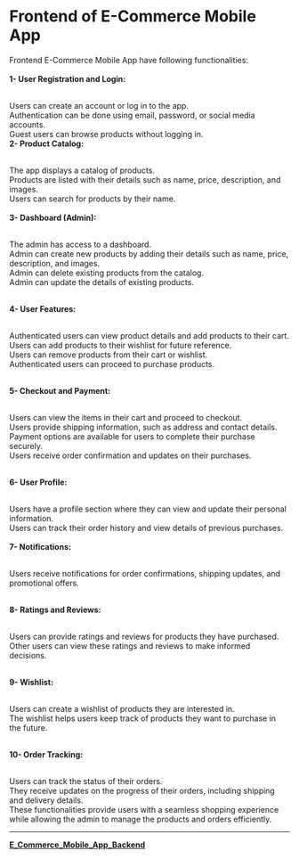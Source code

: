 # Frontend of E-Commerce Mobile App 
Frontend E-Commerce Mobile App have following functionalities: <br /> <br />
**1- User Registration and Login:** <br /> <br />

Users can create an account or log in to the app.   <br />
Authentication can be done using email, password, or social media accounts. <br />
Guest users can browse products without logging in. <br />
**2- Product Catalog:** <br /> <br />

The app displays a catalog of products. <br />
Products are listed with their details such as name, price, description, and images. <br />
Users can search for products by their name. <br /><br />
**3- Dashboard (Admin):** <br /> <br />

The admin has access to a dashboard. <br />
Admin can create new products by adding their details such as name, price, description, and images. <br />
Admin can delete existing products from the catalog. <br />
Admin can update the details of existing products. <br /><br />

**4- User Features:** <br /><br />

Authenticated users can view product details and add products to their cart. <br />
Users can add products to their wishlist for future reference. <br />
Users can remove products from their cart or wishlist. <br />
Authenticated users can proceed to purchase products. <br /><br />

**5- Checkout and Payment:** <br /><br />

Users can view the items in their cart and proceed to checkout. <br />
Users provide shipping information, such as address and contact details. <br />
Payment options are available for users to complete their purchase securely. <br />
Users receive order confirmation and updates on their purchases. <br /><br />

**6- User Profile:** <br /><br />

Users have a profile section where they can view and update their personal information. <br />
Users can track their order history and view details of previous purchases. <br /><br />
**7- Notifications:** <br /><br />

Users receive notifications for order confirmations, shipping updates, and promotional offers. <br /><br />

**8- Ratings and Reviews:** <br /><br />

Users can provide ratings and reviews for products they have purchased. <br />
Other users can view these ratings and reviews to make informed decisions. <br /><br />

**9- Wishlist:** <br /><br />

Users can create a wishlist of products they are interested in. <br />
The wishlist helps users keep track of products they want to purchase in the future. <br /><br />

**10- Order Tracking:** <br /><br />

Users can track the status of their orders. <br />
They receive updates on the progress of their orders, including shipping and delivery details. <br />
These functionalities provide users with a seamless shopping experience while allowing the admin to manage the products and orders efficiently. <br />
<hr />

**[E_Commerce_Mobile_App_Backend](https://github.com/Ahmadjajja/E_Commerce_Mobile_App_Backend)**
